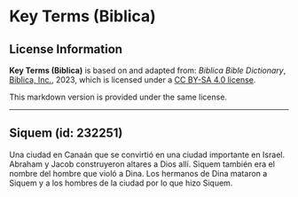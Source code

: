 # Key Terms (Biblica)

## License Information

**Key Terms (Biblica)** is based on and adapted from: _Biblica Bible Dictionary_, [Biblica, Inc.](https://www.biblica.com/), 2023, which is licensed under a [CC BY-SA 4.0 license](https://creativecommons.org/licenses/by-sa/4.0/legalcode.en).

This markdown version is provided under the same license.



--------------------------------

## Siquem (id: 232251)

Una ciudad en Canaán que se convirtió en una ciudad importante en Israel. Abraham y Jacob construyeron altares a Dios allí. Siquem también era el nombre del hombre que violó a Dina. Los hermanos de Dina mataron a Siquem y a los hombres de la ciudad por lo que hizo Siquem.


